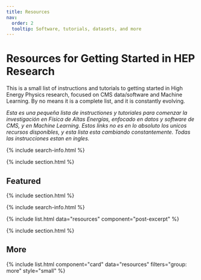 ```yaml
---
title: Resources
nav:
  order: 2
  tooltip: Software, tutorials, datasets, and more
---
```


# <i class="fas fa-tools"></i>Resources for Getting Started in HEP Research

This is a small list of instructions and tutorials to getting started in High Energy Physics research, focused on CMS data/software and Machine Learning. By no means it is a complete list, and it is constantly evolving.

_Esta es una pequeña lista de instructiones y tutoriales para comenzar la investigación en Física de Altas Energías, enfocado en datos y software de CMS, y en Machine Learning. Estos links no es en lo absoluto los unicos recursos disponibles, y esta lista esta cambiando constantemente. Todas las instrucciones estan en ingles._

{% include search-info.html %}

{% include section.html %}

## Featured

{% include section.html %}

{% include search-info.html %}

{% include list.html data="resources" component="post-excerpt" %}

{% include section.html %}

## More

{% include list.html component="card" data="resources" filters="group: more" style="small" %}
